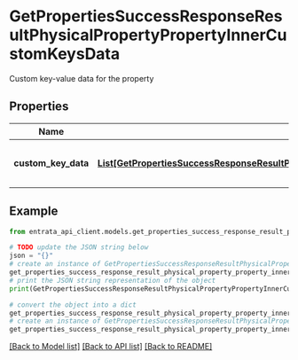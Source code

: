 # GetPropertiesSuccessResponseResultPhysicalPropertyPropertyInnerCustomKeysData

Custom key-value data for the property

## Properties

Name | Type | Description | Notes
------------ | ------------- | ------------- | -------------
**custom_key_data** | [**List[GetPropertiesSuccessResponseResultPhysicalPropertyPropertyInnerCustomKeysDataCustomKeyDataInner]**](GetPropertiesSuccessResponseResultPhysicalPropertyPropertyInnerCustomKeysDataCustomKeyDataInner.md) | List of custom key-value pairs | [optional] 

## Example

```python
from entrata_api_client.models.get_properties_success_response_result_physical_property_property_inner_custom_keys_data import GetPropertiesSuccessResponseResultPhysicalPropertyPropertyInnerCustomKeysData

# TODO update the JSON string below
json = "{}"
# create an instance of GetPropertiesSuccessResponseResultPhysicalPropertyPropertyInnerCustomKeysData from a JSON string
get_properties_success_response_result_physical_property_property_inner_custom_keys_data_instance = GetPropertiesSuccessResponseResultPhysicalPropertyPropertyInnerCustomKeysData.from_json(json)
# print the JSON string representation of the object
print(GetPropertiesSuccessResponseResultPhysicalPropertyPropertyInnerCustomKeysData.to_json())

# convert the object into a dict
get_properties_success_response_result_physical_property_property_inner_custom_keys_data_dict = get_properties_success_response_result_physical_property_property_inner_custom_keys_data_instance.to_dict()
# create an instance of GetPropertiesSuccessResponseResultPhysicalPropertyPropertyInnerCustomKeysData from a dict
get_properties_success_response_result_physical_property_property_inner_custom_keys_data_from_dict = GetPropertiesSuccessResponseResultPhysicalPropertyPropertyInnerCustomKeysData.from_dict(get_properties_success_response_result_physical_property_property_inner_custom_keys_data_dict)
```
[[Back to Model list]](../README.md#documentation-for-models) [[Back to API list]](../README.md#documentation-for-api-endpoints) [[Back to README]](../README.md)


